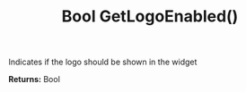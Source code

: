 ﻿---
uid: crmscript_ref_NSChatWidgetSettings_GetLogoEnabled
title: Bool GetLogoEnabled()
intellisense: NSChatWidgetSettings.GetLogoEnabled
keywords: NSChatWidgetSettings, GetLogoEnabled
so.topic: reference
---

Indicates if the logo should be shown in the widget

**Returns:** Bool


